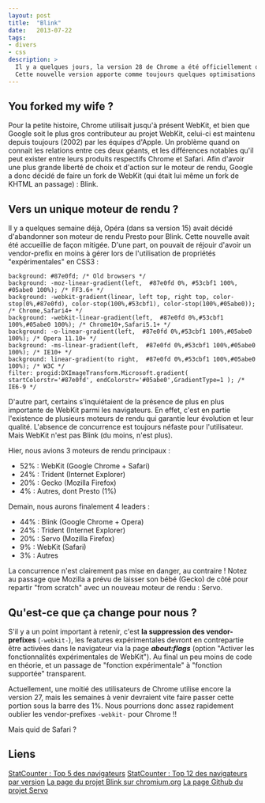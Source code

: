 ```yaml
---
layout: post
title:  "Blink"
date:   2013-07-22
tags:
- divers
- css
description: >
  Il y a quelques jours, la version 28 de Chrome a été officiellement déployée sur Windows et Mac (seuls les utilisateurs de Linux y avait accès auparavant).
  Cette nouvelle version apporte comme toujours quelques optimisations et nouveautés (comme les Rich Notifications) mais le point important qui nous concerne, c'est l'introduction de Blink, le nouveau moteur de rendu de Chrome.
---
```


## You forked my wife ?

Pour la petite histoire, Chrome utilisait jusqu'à présent WebKit, et bien que Google soit le plus gros contributeur au projet WebKit, celui-ci est maintenu depuis toujours (2002) par les équipes d'Apple. Un problème quand on connait les relations entre ces deux géants, et les différences notables qu'il peut exister entre leurs produits respectifs Chrome et Safari.
Afin d'avoir une plus grande liberté de choix et d'action sur le moteur de rendu, Google a donc décidé de faire un fork de WebKit (qui était lui même un fork de KHTML an passage) : Blink.

## Vers un unique moteur de rendu ?

Il y a quelques semaine déjà, Opéra (dans sa version 15) avait décidé d'abandonner son moteur de rendu Presto pour Blink. Cette nouvelle avait été accueillie de façon mitigée.
D'une part, on pouvait de réjouir d'avoir un vendor-prefix en moins à gérer lors de l'utilisation de propriétés "expérimentales" en CSS3 :

	background: #87e0fd; /* Old browsers */
	background: -moz-linear-gradient(left,  #87e0fd 0%, #53cbf1 100%, #05abe0 100%); /* FF3.6+ */
	background: -webkit-gradient(linear, left top, right top, color-stop(0%,#87e0fd), color-stop(100%,#53cbf1), color-stop(100%,#05abe0)); /* Chrome,Safari4+ */
	background: -webkit-linear-gradient(left,  #87e0fd 0%,#53cbf1 100%,#05abe0 100%); /* Chrome10+,Safari5.1+ */
	background: -o-linear-gradient(left,  #87e0fd 0%,#53cbf1 100%,#05abe0 100%); /* Opera 11.10+ */
	background: -ms-linear-gradient(left,  #87e0fd 0%,#53cbf1 100%,#05abe0 100%); /* IE10+ */
	background: linear-gradient(to right,  #87e0fd 0%,#53cbf1 100%,#05abe0 100%); /* W3C */
	filter: progid:DXImageTransform.Microsoft.gradient( startColorstr='#87e0fd', endColorstr='#05abe0',GradientType=1 ); /* IE6-9 */

D'autre part, certains s'inquiétaient de la présence de plus en plus importante de WebKit parmi les navigateurs. En effet, c'est en partie l'existence de plusieurs moteurs de rendu qui garantie leur évolution et leur qualité. L'absence de concurrence est toujours néfaste pour l'utilisateur.
Mais WebKit n'est pas Blink (du moins, n'est plus).

Hier, nous avions 3 moteurs de rendu principaux :

* 52% : WebKit (Google Chrome + Safari)
* 24% : Trident (Internet Explorer)
* 20% : Gecko (Mozilla Firefox)
* 4% : Autres, dont Presto (1%)

Demain, nous aurons finalement 4 leaders :

* 44% : Blink (Google Chrome + Opera)
* 24% : Trident (Internet Explorer)
* 20% : Servo (Mozilla Firefox)
* 9% : WebKit (Safari)
* 3% : Autres


La concurrence n'est clairement pas mise en danger, au contraire ! Notez au passage que Mozilla a prévu de laisser son bébé (Gecko) de côté pour repartir "from scratch" avec un nouveau moteur de rendu : Servo.

## Qu'est-ce que ça change pour nous ?

S'il y a un point important à retenir, c'est **la suppression des vendor-prefixes** (`-webkit-`), les features expérimentales devront en contrepartie être activées dans le navigateur via la page ***about:flags*** (option "Activer les fonctionnalités expérimentales de WebKit").
Au final un peu moins de code en théorie, et un passage de "fonction expérimentale" à "fonction supportée" transparent.

Actuellement, une moitié des utilisateurs de Chrome utilise encore la version 27, mais les semaines à venir devraient vite faire passer cette portion sous la barre des 1%. Nous pourrions donc assez rapidement oublier les vendor-prefixes `-webkit-` pour Chrome !!

Mais quid de Safari ?

## Liens
[StatCounter : Top  5 des navigateurs](https://gs.statcounter.com/#browser-ww-monthly-201307-201307-bar)
[StatCounter : Top 12 des navigateurs par version](https://gs.statcounter.com/#browser_version-ww-monthly-201307-201307-bar)
[La page du projet Blink sur chromium.org](https://www.chromium.org/blink)
[La page Github du projet Servo](https://github.com/mozilla/servo)